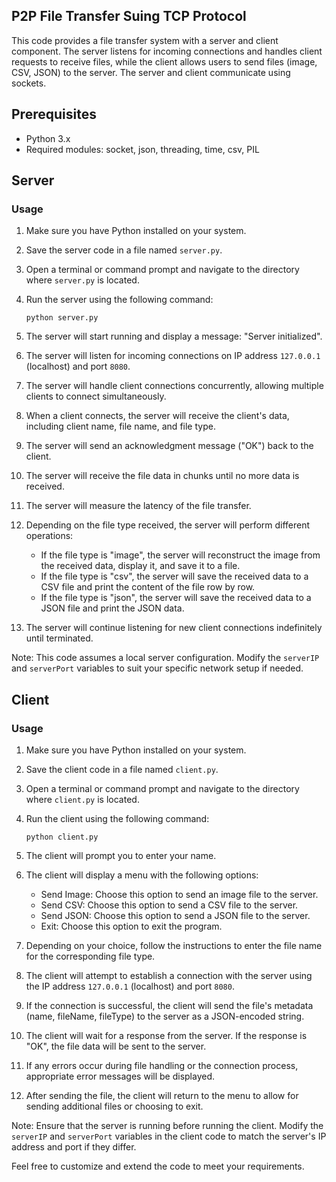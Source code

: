 ## P2P File Transfer Suing TCP Protocol


This code provides a file transfer system with a server and client component. The server listens for incoming connections and handles client requests to receive files, while the client allows users to send files (image, CSV, JSON) to the server. The server and client communicate using sockets.

## Prerequisites

- Python 3.x
- Required modules: socket, json, threading, time, csv, PIL

## Server

### Usage

1. Make sure you have Python installed on your system.

2. Save the server code in a file named `server.py`.

3. Open a terminal or command prompt and navigate to the directory where `server.py` is located.

4. Run the server using the following command:
   ```
   python server.py
   ```

5. The server will start running and display a message: "Server initialized".

6. The server will listen for incoming connections on IP address `127.0.0.1` (localhost) and port `8080`.

7. The server will handle client connections concurrently, allowing multiple clients to connect simultaneously.

8. When a client connects, the server will receive the client's data, including client name, file name, and file type.

9. The server will send an acknowledgment message ("OK") back to the client.

10. The server will receive the file data in chunks until no more data is received.

11. The server will measure the latency of the file transfer.

12. Depending on the file type received, the server will perform different operations:
    - If the file type is "image", the server will reconstruct the image from the received data, display it, and save it to a file.
    - If the file type is "csv", the server will save the received data to a CSV file and print the content of the file row by row.
    - If the file type is "json", the server will save the received data to a JSON file and print the JSON data.

13. The server will continue listening for new client connections indefinitely until terminated.

Note: This code assumes a local server configuration. Modify the `serverIP` and `serverPort` variables to suit your specific network setup if needed.

## Client

### Usage

1. Make sure you have Python installed on your system.

2. Save the client code in a file named `client.py`.

3. Open a terminal or command prompt and navigate to the directory where `client.py` is located.

4. Run the client using the following command:
   ```
   python client.py
   ```

5. The client will prompt you to enter your name.

6. The client will display a menu with the following options:
   - Send Image: Choose this option to send an image file to the server.
   - Send CSV: Choose this option to send a CSV file to the server.
   - Send JSON: Choose this option to send a JSON file to the server.
   - Exit: Choose this option to exit the program.

7. Depending on your choice, follow the instructions to enter the file name for the corresponding file type.

8. The client will attempt to establish a connection with the server using the IP address `127.0.0.1` (localhost) and port `8080`.

9. If the connection is successful, the client will send the file's metadata (name, fileName, fileType) to the server as a JSON-encoded string.

10. The client will wait for a response from the server. If the response is "OK", the file data will be sent to the server.

11. If any errors occur during file handling or the connection process, appropriate error messages will be displayed.



12. After sending the file, the client will return to the menu to allow for sending additional files or choosing to exit.

Note: Ensure that the server is running before running the client. Modify the `serverIP` and `serverPort` variables in the client code to match the server's IP address and port if they differ.

Feel free to customize and extend the code to meet your requirements.

